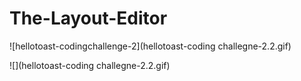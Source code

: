 # The-Layout-Editor

 ![hellotoast-codingchallenge-2](hellotoast-coding challegne-2.2.gif)
 
  ![](hellotoast-coding challegne-2.2.gif)
 
 
 
 
